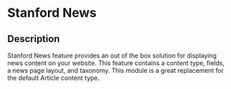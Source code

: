 # Stanford News

Description
---

Stanford News feature provides an out of the box solution for displaying news content on your website. This feature contains a content type, fields, a news page layout, and taxonomy. This module is a great replacement for the default Article content type.
